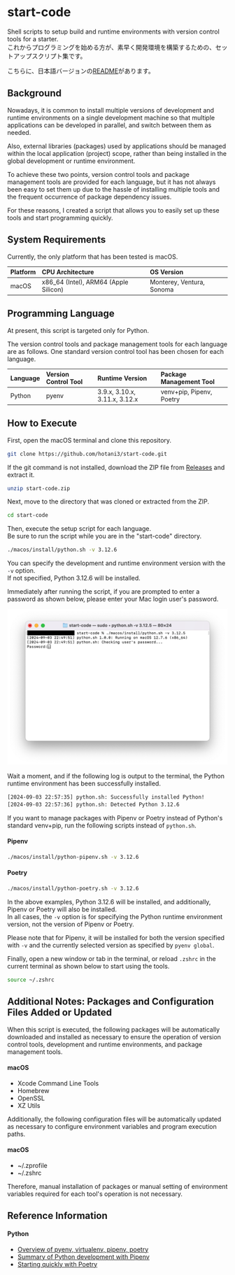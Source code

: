 # start-code
Shell scripts to setup build and runtime environments with version control tools for a starter.  
これからプログラミングを始める方が、素早く開発環境を構築するための、セットアップスクリプト集です。

こちらに、日本語バージョンの[README](./README.md)があります。

## Background
Nowadays, it is common to install multiple versions of development and runtime environments on a single development machine so that multiple applications can be developed in parallel, and switch between them as needed.

Also, external libraries (packages) used by applications should be managed within the local application (project) scope, rather than being installed in the global development or runtime environment.

To achieve these two points, version control tools and package management tools are provided for each language, but it has not always been easy to set them up due to the hassle of installing multiple tools and the frequent occurrence of package dependency issues.

For these reasons, I created a script that allows you to easily set up these tools and start programming quickly.

## System Requirements
Currently, the only platform that has been tested is macOS.

| Platform | CPU Architecture | OS Version |
| :--- | :--- | :--- |
| macOS | x86_64 (Intel), ARM64 (Apple Silicon) | Monterey, Ventura, Sonoma |

## Programming Language
At present, this script is targeted only for Python.

The version control tools and package management tools for each language are as follows. One standard version control tool has been chosen for each language.

| Language | Version Control Tool | Runtime Version | Package Management Tool |
| :--- | :--- | :--- | :--- |
| Python | pyenv | 3.9.x, 3.10.x, 3.11.x, 3.12.x | venv+pip, Pipenv, Poetry |

## How to Execute
First, open the macOS terminal and clone this repository.
```sh
git clone https://github.com/hotani3/start-code.git
```

If the git command is not installed, download the ZIP file from [Releases](https://github.com/hotani3/start-code/releases) and extract it.
```sh
unzip start-code.zip
```

Next, move to the directory that was cloned or extracted from the ZIP.
```sh
cd start-code
```

Then, execute the setup script for each language.  
Be sure to run the script while you are in the "start-code" directory.
```sh
./macos/install/python.sh -v 3.12.6
```

You can specify the development and runtime environment version with the `-v` option.  
If not specified, Python 3.12.6 will be installed.

Immediately after running the script, if you are prompted to enter a password as shown below, please enter your Mac login user's password.

<img src="./images/password-prompt.png" width="800px" alt="Password Prompt" />

Wait a moment, and if the following log is output to the terminal, the Python runtime environment has been successfully installed.
```sh
[2024-09-03 22:57:35] python.sh: Successfully installed Python!
[2024-09-03 22:57:36] python.sh: Detected Python 3.12.6
```

If you want to manage packages with Pipenv or Poetry instead of Python's standard venv+pip, run the following scripts instead of `python.sh`.

#### Pipenv
```sh
./macos/install/python-pipenv.sh -v 3.12.6
```

#### Poetry
```sh
./macos/install/python-poetry.sh -v 3.12.6
```

In the above examples, Python 3.12.6 will be installed, and additionally, Pipenv or Poetry will also be installed.  
In all cases, the `-v` option is for specifying the Python runtime environment version, not the version of Pipenv or Poetry.

Please note that for Pipenv, it will be installed for both the version specified with `-v` and the currently selected version as specified by `pyenv global`.

Finally, open a new window or tab in the terminal, or reload `.zshrc` in the current terminal as shown below to start using the tools.

```sh
source ~/.zshrc
```

## Additional Notes: Packages and Configuration Files Added or Updated
When this script is executed, the following packages will be automatically downloaded and installed as necessary to ensure the operation of version control tools, development and runtime environments, and package management tools.

#### macOS
- Xcode Command Line Tools
- Homebrew
- OpenSSL
- XZ Utils

Additionally, the following configuration files will be automatically updated as necessary to configure environment variables and program execution paths.

#### macOS
- ~/.zprofile
- ~/.zshrc

Therefore, manual installation of packages or manual setting of environment variables required for each tool's operation is not necessary.

## Reference Information
#### Python
- [Overview of pyenv, virtualenv, pipenv, poetry](https://blog.serverworks.co.jp/pyenv-virtualenv-pipenv-poetry)
- [Summary of Python development with Pipenv](https://qiita.com/y-tsutsu/items/54c10e0b2c6b565c887a)
- [Starting quickly with Poetry](https://qiita.com/ksato9700/items/b893cf1db83605898d8a)